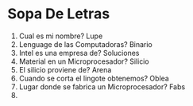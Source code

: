 # Sopa De Letras

1. Cual es mi nombre? Lupe
2. Lenguage de las Computadoras? Binario
3. Intel es una empresa de? Soluciones
4. Material en un Microprocesador? Silicio
5. El silicio proviene de? Arena
6. Cuando se corta el lingote obtenemos? Oblea
7. Lugar donde se fabrica un Microprocesador? Fabs
8. 